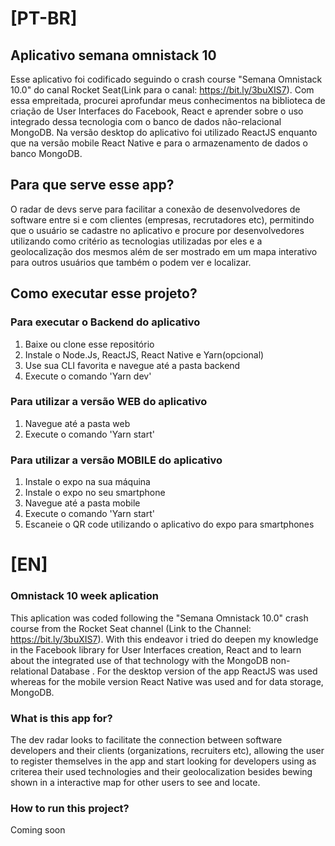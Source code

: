 # [PT-BR]
## Aplicativo semana omnistack 10
Esse aplicativo foi codificado seguindo o crash course "Semana Omnistack 10.0" do canal Rocket Seat(Link para o canal: https://bit.ly/3buXIS7). Com essa empreitada, procurei aprofundar meus conhecimentos na biblioteca de criação de User Interfaces do Facebook, React e aprender sobre o uso integrado dessa tecnologia com o banco de dados não-relacional MongoDB. Na versão desktop do aplicativo foi utilizado ReactJS enquanto que na versão mobile React Native e para o armazenamento de dados o banco MongoDB.

## Para que serve esse app?
O radar de devs serve para facilitar a conexão de desenvolvedores de software entre si e com clientes (empresas, recrutadores etc), permitindo que o usuário se cadastre no aplicativo e procure por desenvolvedores utilizando como critério as tecnologias utilizadas por eles e a geolocalização dos mesmos além de ser mostrado em um mapa interativo para outros usuários que também o podem ver e localizar.

## Como executar esse projeto?
### Para executar o **Backend** do aplicativo
1. Baixe ou clone esse repositório
2. Instale o Node.Js, ReactJS, React Native e Yarn(opcional)
3. Use sua CLI favorita e navegue até a pasta backend
4. Execute o comando 'Yarn dev'

### Para utilizar a versão **WEB** do aplicativo
1. Navegue até a pasta web
2. Execute o comando 'Yarn start'

### Para utilizar a versão **MOBILE** do aplicativo
1. Instale o expo na sua máquina
2. Instale o expo no seu smartphone
3. Navegue até a pasta mobile
4. Execute o comando 'Yarn start'
5. Escaneie o QR code utilizando o aplicativo do expo para smartphones

# [EN]
### Omnistack 10 week aplication
This aplication was coded following the "Semana Omnistack 10.0" crash course from the Rocket Seat channel (Link to the Channel: https://bit.ly/3buXIS7). With this endeavor i tried do deepen my knowledge in the Facebook library for User Interfaces creation, React and to learn about the integrated use of that technology with the MongoDB non-relational Database . For the desktop version of the app ReactJS was used whereas for the mobile version React Native was used and for data storage, MongoDB.

### What is this app for?
The dev radar looks to facilitate the connection between software developers and their clients (organizations, recruiters etc), allowing the user to register themselves in the app and start looking for developers using as criterea their used technologies and their geolocalization besides bewing shown in a interactive map for other users to see and locate.

### How to run this project?
Coming soon


